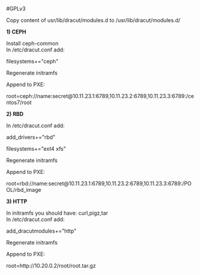 #GPLv3

Copy content of usr/lib/dracut/modules.d to /usr/lib/dracut/modules.d/
<p><b>1) CEPH </b></p>
Install ceph-common<br>
In /etc/dracut.conf add:
<p>filesystems+="ceph"</p>
<p>Regenerate initramfs</p>
Append to PXE:
<p>root=ceph://name:secret@10.11.23.1:6789,10.11.23.2:6789,10.11.23.3:6789:/centos7/root</p>

<p><b>2) RBD</b></p>
In /etc/dracut.conf add:
<p>add_drivers+="rbd"</p>
<p>filesystems+="ext4 xfs"</p>
<p>Regenerate initramfs</p>
Append to PXE:
<p>root=rbd://name:secret@10.11.23.1:6789,10.11.23.2:6789,10.11.23.3:6789:/POOL/rbd_image</p>

<p><b>3) HTTP</b></p>
In initramfs you should have: curl,pigz,tar<br>
In /etc/dracut.conf add:
<p>add_dracutmodules+="http"</p>
<p>Regenerate initramfs</p>
Append to PXE:
<p>root=http://10.20.0.2/root/root.tar.gz</p>


